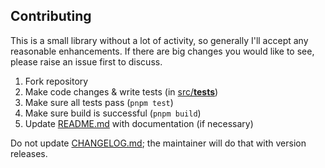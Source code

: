 ## Contributing

This is a small library without a lot of activity, so generally I'll accept any reasonable enhancements. If there are big changes you would like to see, please raise an issue first to discuss.

1. Fork repository
2. Make code changes & write tests (in [src/**tests**](src/__tests__))
3. Make sure all tests pass (`pnpm test`)
4. Make sure build is successful (`pnpm build`)
5. Update [README.md](README.md) with documentation (if necessary)

Do not update [CHANGELOG.md](CHANGELOG.md); the maintainer will do that with version releases.
